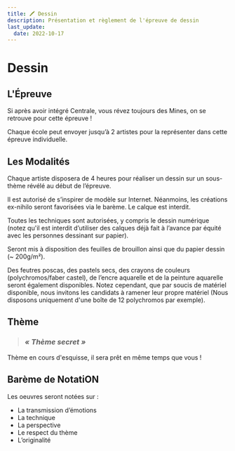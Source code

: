 ```yaml
---
title: 🖍️ Dessin
description: Présentation et règlement de l'épreuve de dessin
last_update:
  date: 2022-10-17
---
```


# Dessin


## L'Épreuve

Si après avoir intégré Centrale, vous révez toujours des Mines, on se retrouve pour cette épreuve !

Chaque école peut envoyer jusqu’à 2 artistes pour la représenter dans cette épreuve individuelle. 



## Les Modalités

Chaque artiste disposera de 4 heures pour réaliser un dessin sur un sous-thème révélé au début de l’épreuve. 

Il est autorisé de s’inspirer de modèle sur Internet. Néanmoins, les créations ex-nihilo seront favorisées via le barème. Le calque est interdit.

Toutes les techniques sont autorisées, y compris le dessin numérique (notez qu'il est interdit d’utiliser des calques déjà fait à l’avance par équité avec les personnes dessinant sur papier). 

Seront mis à disposition des feuilles de brouillon ainsi que du papier dessin (~ 200g/m²). 

Des feutres poscas, des pastels secs, des crayons de couleurs (polychromos/faber castel), de l’encre aquarelle et de la peinture aquarelle seront également disponibles. Notez cependant, que par soucis de matériel disponible, nous invitons les candidats à ramener leur propre matériel (Nous disposons uniquement d'une boîte de 12 polychromos par exemple). 

## Thème

> ### ***« Thème secret »***

Thème en cours d'esquisse, il sera prêt en même temps que vous ! 

## Barème de NotatiON

Les oeuvres seront notées sur :
* La transmission d’émotions
* La technique
* La perspective
* Le respect du thème
* L’originalité  



